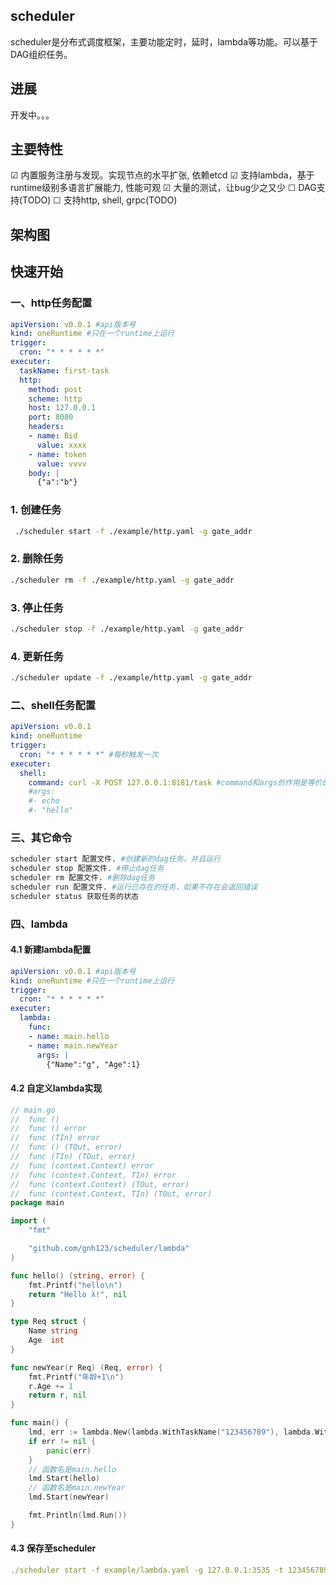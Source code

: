 ## scheduler
scheduler是分布式调度框架，主要功能定时，延时，lambda等功能。可以基于DAG组织任务。

## 进展
开发中。。。

## 主要特性
☑ 内置服务注册与发现。实现节点的水平扩张, 依赖etcd
☑ 支持lambda，基于runtime级别多语言扩展能力, 性能可观
☑ 大量的测试，让bug少之又少
☐ DAG支持(TODO)
☐ 支持http, shell, grpc(TODO)

## 架构图

## 快速开始
### 一、http任务配置
```yaml
apiVersion: v0.0.1 #api版本号
kind: oneRuntime #只在一个runtime上运行
trigger:
  cron: "* * * * * *"
executer:
  taskName: first-task
  http:
    method: post
    scheme: http
    host: 127.0.0.1
    port: 8080
    headers:
    - name: Bid
      value: xxxx
    - name: token
      value: vvvv
    body: |
      {"a":"b"}
```
### 1. 创建任务
```bash
 ./scheduler start -f ./example/http.yaml -g gate_addr
```
### 2. 删除任务
```bash
./scheduler rm -f ./example/http.yaml -g gate_addr
```
### 3. 停止任务
```bash
./scheduler stop -f ./example/http.yaml -g gate_addr
```
### 4. 更新任务
```bash
./scheduler update -f ./example/http.yaml -g gate_addr
```

### 二、shell任务配置
```yaml
apiVersion: v0.0.1
kind: oneRuntime
trigger:
  cron: "* * * * * *" #每秒触发一次
executer:
  shell:
    command: curl -X POST 127.0.0.1:8181/task #command和args的作用是等价的，唯一的区别是命令放在一个字符串或者slice里面。
    #args:
    #- echo
    #- "hello"
```

### 三、其它命令
```bash
scheduler start 配置文件. #创建新的dag任务，并且运行
scheduler stop 配置文件. #停止dag任务
scheduler rm 配置文件. #删除dag任务
scheduler run 配置文件. #运行已存在的任务，如果不存在会返回错误
scheduler status 获取任务的状态
```


### 四、lambda
#### 4.1 新建lambda配置
```yaml
apiVersion: v0.0.1 #api版本号
kind: oneRuntime #只在一个runtime上运行
trigger:
  cron: "* * * * * *"
executer:
  lambda:
    func:
    - name: main.hello
    - name: main.newYear
      args: |
        {"Name":"g", "Age":1}
```

#### 4.2 自定义lambda实现
```go
// main.go
//	func ()
//	func () error
//	func (TIn) error
//	func () (TOut, error)
//	func (TIn) (TOut, error)
//	func (context.Context) error
//	func (context.Context, TIn) error
//	func (context.Context) (TOut, error)
//	func (context.Context, TIn) (TOut, error)
package main

import (
	"fmt"

	"github.com/gnh123/scheduler/lambda"
)

func hello() (string, error) {
	fmt.Printf("hello\n")
	return "Hello λ!", nil
}

type Req struct {
	Name string
	Age  int
}

func newYear(r Req) (Req, error) {
	fmt.Printf("年龄+1\n")
	r.Age += 1
	return r, nil
}

func main() {
	lmd, err := lambda.New(lambda.WithTaskName("123456789"), lambda.WithEndpoint("127.0.0.1:3535"))
	if err != nil {
		panic(err)
	}
	// 函数名是main.hello
	lmd.Start(hello)
	// 函数名是main.newYear
	lmd.Start(newYear)

	fmt.Println(lmd.Run())
}
```

#### 4.3 保存至scheduler
```yaml
./scheduler start -f example/lambda.yaml -g 127.0.0.1:3535 -t 123456789
```
